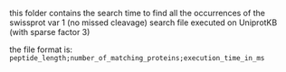 this folder contains the search time to find all the occurrences of the swissprot var 1 (no missed cleavage) search file executed on UniprotKB (with sparse factor 3)

the file format is:
`peptide_length;number_of_matching_proteins;execution_time_in_ms`